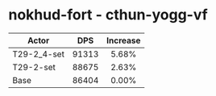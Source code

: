 # nokhud-fort - cthun-yogg-vf
| Actor | DPS | Increase |
|---|:---:|:---:|
|T29-2_4-set|91313|5.68%|
|T29-2-set|88675|2.63%|
|Base|86404|0.00%|
